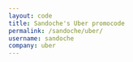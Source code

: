 ```yaml
---
layout: code
title: Sandoche's Uber promocode
permalink: /sandoche/uber/
username: sandoche
company: uber
---
```

